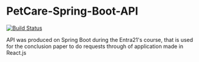 # PetCare-Spring-Boot-API

[![Build Status](https://travis-ci.org/RubensKj/PetCare-Spring-Boot-API.svg?branch=master)](https://travis-ci.org/RubensKj/PetCare-Spring-Boot-API)

API was produced on Spring Boot during the Entra21's course, that is used for the conclusion paper to do requests through of application made in React.js
